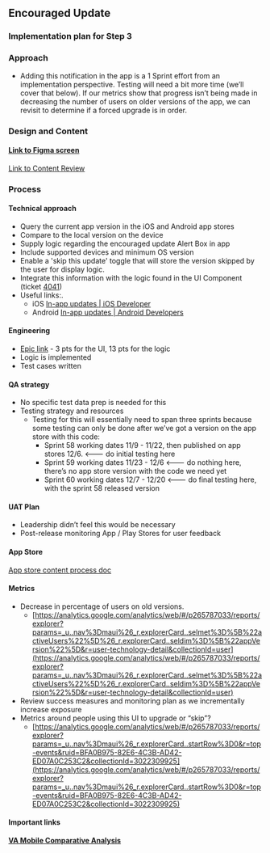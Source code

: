 ## Encouraged Update


### Implementation plan for Step 3


### Approach



* Adding this notification in the app is a 1 Sprint effort from an implementation perspective.  Testing will need a bit more time (we’ll cover that below).  If our metrics show that progress isn’t being made in decreasing the number of users on older versions of the app, we can revisit to determine if a forced upgrade is in order.


### Design and Content


#### [Link to Figma screen](https://www.figma.com/file/rtSeL1K31RkL6CJumhcSq6/Home?node-id=33%3A933)

[Link to Content Review](https://github.com/department-of-veterans-affairs/va-mobile-app/issues/4033)


### Process


#### Technical approach



* Query the current app version in the iOS and Android app stores
* Compare to the local version on the device
* Supply logic regarding the encouraged update Alert Box in app
* Include supported devices and minimum OS version
* Enable a 'skip this update' toggle that will store the version skipped by the user for display logic.
* Integrate this information with the logic found in the UI Component (ticket [4041](https://app.zenhub.com/workspaces/va-mobile-ux-60fed87c42104e0017e04ef9/issues/department-of-veterans-affairs/va-mobile-app/4041))
* Useful links:.
    * iOS  [In-app updates | iOS Developer](https://developer.apple.com/app-store/in-app-events/)
    * Android  [In-app updates | Android Developers](https://developer.android.com/guide/playcore/in-app-updates) 


#### Engineering



* [Epic link](https://github.com/department-of-veterans-affairs/va-mobile-app/issues/4020) - 3 pts for the UI, 13 pts for the logic
* Logic is implemented
* Test cases written


#### QA strategy



* No specific test data prep is needed for this
* Testing strategy and resources
    * Testing for this will essentially need to span three sprints because some testing can only be done after we’ve got a version on the app store with this code:
        * Sprint 58 working dates 11/9 - 11/22, then published on app stores 12/6. &lt;--- do initial testing here
        * Sprint 59 working dates 11/23 - 12/6 &lt;--- do nothing here, there’s no app store version with the code we need yet
        * Sprint 60 working dates 12/7 - 12/20 &lt;--- do final testing here, with the sprint 58 released version


#### UAT Plan



* Leadership didn’t feel this would be necessary
* Post-release monitoring App / Play Stores for user feedback


#### App Store

[App store content process doc](https://docs.google.com/document/d/1luRRb94AJZpqs5pp7pxWbuHakHXT9FZHe8QNihzDtog/edit) 


#### Metrics



* Decrease in percentage of users on old versions. 
    * [https://analytics.google.com/analytics/web/#/p265787033/reports/explorer?params=_u..nav%3Dmaui%26_r.explorerCard..selmet%3D%5B%22activeUsers%22%5D%26_r.explorerCard..seldim%3D%5B%22appVersion%22%5D&r=user-technology-detail&collectionId=user](https://analytics.google.com/analytics/web/#/p265787033/reports/explorer?params=_u..nav%3Dmaui%26_r.explorerCard..selmet%3D%5B%22activeUsers%22%5D%26_r.explorerCard..seldim%3D%5B%22appVersion%22%5D&r=user-technology-detail&collectionId=user) 
* Review success measures and monitoring plan as we incrementally increase exposure
* Metrics around people using this UI to upgrade or “skip”?
    * [https://analytics.google.com/analytics/web/#/p265787033/reports/explorer?params=_u..nav%3Dmaui%26_r.explorerCard..startRow%3D0&r=top-events&ruid=BFA0B975-82E6-4C3B-AD42-ED07A0C253C2&collectionId=3022309925](https://analytics.google.com/analytics/web/#/p265787033/reports/explorer?params=_u..nav%3Dmaui%26_r.explorerCard..startRow%3D0&r=top-events&ruid=BFA0B975-82E6-4C3B-AD42-ED07A0C253C2&collectionId=3022309925) 


#### Important links

**[VA Mobile Comparative Analysis](https://docs.google.com/document/d/1FrRwIg_z1wLNPQbTooe_6vKZg2QFBx6AxAhuFk6vGoo/edit#heading=h.8975zhx9xb00)**
